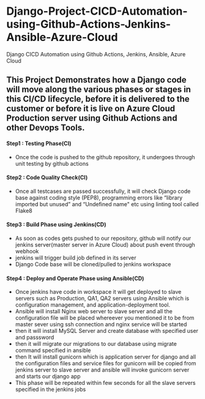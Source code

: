 # Django-Project-CICD-Automation-using-Github-Actions-Jenkins-Ansible-Azure-Cloud
Django CICD Automation using Github Actions, Jenkins, Ansible, Azure Cloud

## This Project Demonstrates how a Django code will move along the various phases or stages in this CI/CD lifecycle, before it is delivered to the customer or before it is live on  Azure Cloud Production server using Github Actions and other Devops Tools.


#### Step1 : Testing Phase(CI)

- Once the code is pushed to the github repository, it undergoes through unit testing by github actions

#### Step2 : Code Quality Check(CI)

- Once all testcases are passed successfully, it will check Django code base against coding style (PEP8), programming errors like “library imported but unused” and “Undefined name" etc using linting tool called Flake8

#### Step3 : Build Phase using Jenkins(CD)

- As soon as codes gets pushed to our repository, github will notify our jenkins server(master server in Azure Cloud) about push event through webhook
- jenkins will trigger build job defined in its server
- Django Code base will be cloned/pulled to jenkins workspace

#### Step4 : Deploy and Operate Phase using Ansible(CD)

- Once jenkins have code in workspace it will get deployed to slave servers such as Production, QA1, QA2 servers using Ansible which is configuration management, and application-deployment tool.
- Ansible will install Nginx web server to slave server and all the configuration file will be placed whereever you mentioned it to be from master sever using ssh connection and nginx service will be started
- then it will install MySQL Server and create database with specified user and passsword 
- then it will migrate our migrations to our database using migrate command specified in ansible 
- then It will install gunicorn which is application server for django and all the configuration files and service files for gunicorn will be copied from jenkins server to slave server and ansible will invoke gunicorn server and starts our django app
- This phase will be repeated within few seconds for all the slave servers specified in the jenkins jobs 
